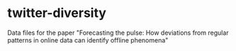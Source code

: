 twitter-diversity
=================

Data files for the paper "Forecasting the pulse: How deviations from regular patterns in online data can identify offline phenomena"
